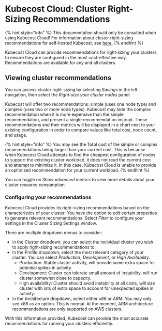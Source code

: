 # Kubecost Cloud: Cluster Right-Sizing Recommendations

{% hint style="info" %}
This documentation should only be consulted when using Kubecost Cloud! For information about cluster right-sizing recommendations for self-hosted Kubecost, see [here](../../using-kubecost/navigating-the-kubecost-ui/savings/cluster-right-sizing-recommendations/cluster-right-sizing-recommendations.md).
{% endhint %}

Kubecost Cloud can provide recommendations for right-sizing your clusters to ensure they are configured in the most cost-effective way. Recommendations are available for any and all clusters.

## Viewing cluster recommendations

You can access cluster right-sizing by selecting _Savings_ in the left navigation, then select the _Right-size your cluster nodes_ panel.

Kubecost will offer two recommendations: simple (uses one node type) and complex (uses two or more node types). Kubecost may hide the complex recommendation when it is more expensive than the simple recommendation, and present a single recommendation instead. These recommendations and their metrics will be displayed in a chart next to your existing configuration in order to compare values like total cost, node count, and usage.

{% hint style="info" %}
You may see the Total cost of the simple or complex recommendations being larger than your current cost. This is because when Kubecost Cloud attempts to find the cheapest configuration of nodes to support the existing cluster workload, it does not read the current cost and attempt to minimize it. In this case, Kubecost Cloud is unable to provide an optimized recommendation for your current workload.
{% endhint %}

You can toggle on _Show advanced metrics_ to view more details about your cluster resource consumption.

### Configuring your recommendations

Kubecost Cloud provides its right-sizing recommendations based on the characteristics of your cluster. You have the option to edit certain properties to generate relevant recommendations. Select _Filter_ to configure your settings in the Cluster Sizing Settings window.

There are multiple dropdown menus to consider:

* In the Cluster dropdown, you can select the individual cluster you wish to apply right-sizing recommendations to.
* In the Profile dropdown, select the most relevant category of your cluster. You can select _Production_, _Development_, or _High Availability_.
  * Production: Stable cluster activity, will provide some extra space for potential spikes in activity.
  * Development: Cluster can tolerate small amount of instability, will run cluster somewhat close to capacity.
  * High availability: Cluster should avoid instability at all costs, will size cluster with lots of extra space to account for unexpected spikes in activity.
* In the Architecture dropdown, select either _x86_ or _ARM_. You may only see x86 as an option. This is normal. At the moment, ARM architecture recommendations are only supported on AWS clusters.

With this information provided, Kubecost can provide the most accurate recommendations for running your clusters efficiently.
